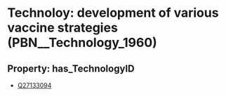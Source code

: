 # Technoloy: __development of various vaccine strategies__ (PBN__Technology_1960)

## Property: has_TechnologyID

* [Q27133094](Q27133094)

